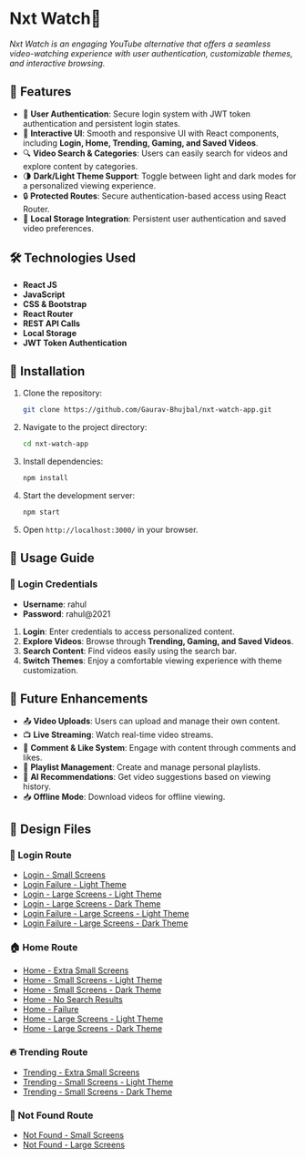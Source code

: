 # Nxt Watch🎥

*Nxt Watch is an engaging YouTube alternative that offers a seamless video-watching experience with user authentication, customizable themes, and interactive browsing.*

## 🚀 Features

- 🔐 **User Authentication**: Secure login system with JWT token authentication and persistent login states.
- 🎨 **Interactive UI**: Smooth and responsive UI with React components, including **Login, Home, Trending, Gaming, and Saved Videos**.
- 🔍 **Video Search & Categories**: Users can easily search for videos and explore content by categories.
- 🌗 **Dark/Light Theme Support**: Toggle between light and dark modes for a personalized viewing experience.
- 🔒 **Protected Routes**: Secure authentication-based access using React Router.
- 💾 **Local Storage Integration**: Persistent user authentication and saved video preferences.

## 🛠️ Technologies Used

- **React JS**
- **JavaScript**
- **CSS & Bootstrap**
- **React Router**
- **REST API Calls**
- **Local Storage**
- **JWT Token Authentication**

## 📌 Installation

1. Clone the repository:
   ```sh
   git clone https://github.com/Gaurav-Bhujbal/nxt-watch-app.git
   ```
2. Navigate to the project directory:
   ```sh
   cd nxt-watch-app
   ```
3. Install dependencies:
   ```sh
   npm install
   ```
4. Start the development server:
   ```sh
   npm start
   ```
5. Open `http://localhost:3000/` in your browser.

## 🎯 Usage Guide

### 🏁 Login Credentials
- **Username**: rahul
- **Password**: rahul@2021

1. **Login**: Enter credentials to access personalized content.
2. **Explore Videos**: Browse through **Trending, Gaming, and Saved Videos**.
3. **Search Content**: Find videos easily using the search bar.
4. **Switch Themes**: Enjoy a comfortable viewing experience with theme customization.

## 🚧 Future Enhancements

- 📤 **Video Uploads**: Users can upload and manage their own content.
- 📺 **Live Streaming**: Watch real-time video streams.
- 💬 **Comment & Like System**: Engage with content through comments and likes.
- 🎵 **Playlist Management**: Create and manage personal playlists.
- 🤖 **AI Recommendations**: Get video suggestions based on viewing history.
- 📥 **Offline Mode**: Download videos for offline viewing.

## 📌 Design Files

### 🔑 Login Route

- [Login - Small Screens](https://assets.ccbp.in/frontend/content/react-js/nxt-watch-login-sm-outputs.png)
- [Login Failure - Light Theme](https://assets.ccbp.in/frontend/content/react-js/nxt-watch-login-failure-sm-outputs.png)
- [Login - Large Screens - Light Theme](https://assets.ccbp.in/frontend/content/react-js/nxt-watch-login-light-theme-lg-output.png)
- [Login - Large Screens - Dark Theme](https://assets.ccbp.in/frontend/content/react-js/nxt-watch-login-dark-theme-lg-output.png)
- [Login Failure - Large Screens - Light Theme](https://assets.ccbp.in/frontend/content/react-js/nxt-watch-login-failure-light-theme-lg-output-v0.png)
- [Login Failure - Large Screens - Dark Theme](https://assets.ccbp.in/frontend/content/react-js/nxt-watch-login-failure-dark-theme-lg-output-v1.png)

### 🏠 Home Route

- [Home - Extra Small Screens](https://assets.ccbp.in/frontend/content/react-js/nxt-watch-home-success-xs-outputs.png)
- [Home - Small Screens - Light Theme](https://assets.ccbp.in/frontend/content/react-js/nxt-watch-home-success-light-theme-sm-output.png)
- [Home - Small Screens - Dark Theme](https://assets.ccbp.in/frontend/content/react-js/nxt-watch-home-success-dark-theme-sm-output.png)
- [Home - No Search Results](https://assets.ccbp.in/frontend/content/react-js/nxt-watch-home-no-videos-sm-outputs.png)
- [Home - Failure](https://assets.ccbp.in/frontend/content/react-js/nxt-watch-home-failure-sm-outputs.png)
- [Home - Large Screens - Light Theme](https://assets.ccbp.in/frontend/content/react-js/nxt-watch-home-success-light-theme-lg-output-v0.png)
- [Home - Large Screens - Dark Theme](https://assets.ccbp.in/frontend/content/react-js/nxt-watch-home-success-dark-theme-lg-output-v0.png)

### 🔥 Trending Route

- [Trending - Extra Small Screens](https://assets.ccbp.in/frontend/content/react-js/nxt-watch-trending-success-xs-outputs.png)
- [Trending - Small Screens - Light Theme](https://assets.ccbp.in/frontend/content/react-js/nxt-watch-trending-success-light-theme-sm-output.png)
- [Trending - Small Screens - Dark Theme](https://assets.ccbp.in/frontend/content/react-js/nxt-watch-trending-success-dark-theme-sm-output.png)

### 🚫 Not Found Route

- [Not Found - Small Screens](https://assets.ccbp.in/frontend/content/react-js/nxt-watch-page-not-found-sm-output.png)
- [Not Found - Large Screens](https://assets.ccbp.in/frontend/content/react-js/nxt-watch-page-not-found-light-theme-lg-output-v0.png)
